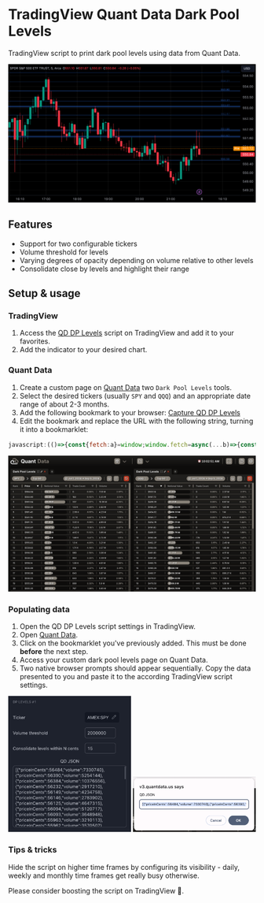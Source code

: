 # TradingView Quant Data Dark Pool Levels

TradingView script to print dark pool levels using data from Quant Data.

![screenshot](https://github.com/pstadler/tradingview-qd-dp-levels/blob/main/showcase.png?raw=true)

## Features

- Support for two configurable tickers
- Volume threshold for levels
- Varying degrees of opacity depending on volume relative to other levels
- Consolidate close by levels and highlight their range

## Setup & usage

### TradingView

1. Access the [QD DP Levels](https://www.tradingview.com/script/lK0NwIbe-QD-DP-Levels/) script on TradingView and add it to your favorites.
2. Add the indicator to your desired chart.

### Quant Data

1. Create a custom page on [Quant Data](https://v3.quantdata.us) two `Dark Pool Levels` tools.
2. Select the desired tickers (usually `SPY` and `QQQ`) and an appropriate date range of about 2-3 months.
3. Add the following bookmark to your browser: [Capture QD DP Levels]()
4. Edit the bookmark and replace the URL with the following string, turning it into a bookmarklet:

```js
javascript:(()=>{const{fetch:a}=window;window.fetch=async(...b)=>{const c=await a(...b);return c.clone().json().then(a=>{const b=a?.response?.priceInCentsToDarkPoolLevelDataSumModelMap;if(!b)return;let c=Object.entries(b).map(([a,{sizeSum:b}])=>({priceInCents:parseInt(a),volume:b}));c.sort((c,a)=>a.volume-c.volume),c=c.slice(0,50),c.sort((c,a)=>a.priceInCents-c.priceInCents),window.prompt("QD JSON",JSON.stringify(c))}).catch(a=>console.error(a)),c}})();
```

![screenshot](https://github.com/pstadler/tradingview-qd-dp-levels/blob/main/qd-custom-page.png?raw=true)

### Populating data

1. Open the QD DP Levels script settings in TradingView.
2. Open [Quant Data](https://v3.quantdata.us).
3. Click on the bookmarklet you've previously added. This must be done **before** the next step.
4. Access your custom dark pool levels page on Quant Data.
5. Two native browser prompts should appear sequentially. Copy the data presented to you and paste it to the according TradingView script settings.

<img src="https://github.com/pstadler/tradingview-qd-dp-levels/blob/main/tv-script-settings.png?raw=true" width="250"> <img src="https://github.com/pstadler/tradingview-qd-dp-levels/blob/main/qd-bookmarklet-prompt.png?raw=true" width="250">

### Tips & tricks

Hide the script on higher time frames by configuring its visibility - daily, weekly and monthly time frames get really busy otherwise.

Please consider boosting the script on TradingView 🚀.